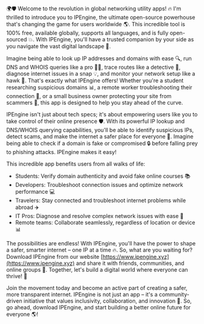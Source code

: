 🌍🛡️ Welcome to the revolution in global networking utility apps! 🔥 I'm thrilled to introduce you to IPEngine, the ultimate open-source powerhouse that's changing the game for users worldwide 🌎️. This incredible tool is 100% free, available globally, supports all languages, and is fully open-sourced 💥. With IPEngine, you'll have a trusted companion by your side as you navigate the vast digital landscape 📡.

Imagine being able to look up IP addresses and domains with ease 🔍, run DNS and WHOIS queries like a pro 👨‍💻, trace routes like a detective 🔎️, diagnose internet issues in a snap 💡, and monitor your network setup like a hawk 🔭. That's exactly what IPEngine offers! Whether you're a student researching suspicious domains 📊, a remote worker troubleshooting their connection 🌆️, or a small business owner protecting your site from scammers 👀, this app is designed to help you stay ahead of the curve.

IPEngine isn't just about tech specs; it's about empowering users like you to take control of their online presence 🛡️. With its powerful IP lookup and DNS/WHOIS querying capabilities, you'll be able to identify suspicious IPs, detect scams, and make the internet a safer place for everyone 🚀. Imagine being able to check if a domain is fake or compromised 🔒 before falling prey to phishing attacks. IPEngine makes it easy!

This incredible app benefits users from all walks of life:

* Students: Verify domain authenticity and avoid fake online courses 📚
* Developers: Troubleshoot connection issues and optimize network performance 💻
* Travelers: Stay connected and troubleshoot internet problems while abroad ✈️
* IT Pros: Diagnose and resolve complex network issues with ease 🔧
* Remote teams: Collaborate seamlessly, regardless of location or device 📊

The possibilities are endless! With IPEngine, you'll have the power to shape a safer, smarter internet – one IP at a time 🔥. So, what are you waiting for? Download IPEngine from our website [https://www.ipengine.xyz](https://www.ipengine.xyz) and share it with friends, communities, and online groups 🤩. Together, let's build a digital world where everyone can thrive! 🌟

Join the movement today and become an active part of creating a safer, more transparent internet. IPEngine is not just an app – it's a community-driven initiative that values inclusivity, collaboration, and innovation 💪. So, go ahead, download IPEngine, and start building a better online future for everyone 🌎️!